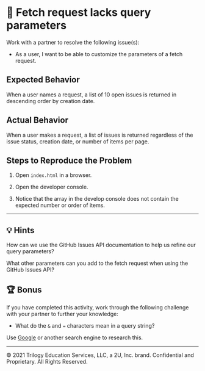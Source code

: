 # 🐛  Fetch request lacks query parameters

Work with a partner to resolve the following issue(s):

* As a user, I want to be able to customize the parameters of a fetch request.

## Expected Behavior

When a user names a request, a list of 10 open issues is returned in descending order by creation date.

## Actual Behavior

When a user makes a request, a list of issues is returned regardless of the issue status, creation date, or number of items per page.

## Steps to Reproduce the Problem

1. Open `index.html` in a browser.

2. Open the developer console.

3. Notice that the array in the develop console does not contain the expected number or order of items.

---

## 💡 Hints

How can we use the GitHub Issues API documentation to help us refine our query parameters?

What other parameters can you add to the fetch request when using the GitHub Issues API?

## 🏆 Bonus

If you have completed this activity, work through the following challenge with your partner to further your knowledge:

* What do the `&` and `=` characters mean in a query string?

Use [Google](https://www.google.com) or another search engine to research this.

---
© 2021 Trilogy Education Services, LLC, a 2U, Inc. brand. Confidential and Proprietary. All Rights Reserved.
